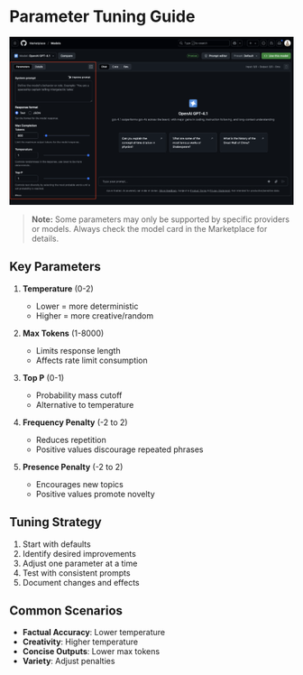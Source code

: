 # Parameter Tuning Guide

![Parameter Tuning Overview](./Images/parameters.png)

> **Note:** Some parameters may only be supported by specific providers or models. Always check the model card in the Marketplace for details.

## Key Parameters
1. **Temperature** (0-2)
   - Lower = more deterministic
   - Higher = more creative/random

2. **Max Tokens** (1-8000)
   - Limits response length
   - Affects rate limit consumption

3. **Top P** (0-1)
   - Probability mass cutoff
   - Alternative to temperature

4. **Frequency Penalty** (-2 to 2)
   - Reduces repetition
   - Positive values discourage repeated phrases

5. **Presence Penalty** (-2 to 2)
   - Encourages new topics
   - Positive values promote novelty

## Tuning Strategy
1. Start with defaults
2. Identify desired improvements
3. Adjust one parameter at a time
4. Test with consistent prompts
5. Document changes and effects

## Common Scenarios
- **Factual Accuracy**: Lower temperature
- **Creativity**: Higher temperature
- **Concise Outputs**: Lower max tokens
- **Variety**: Adjust penalties